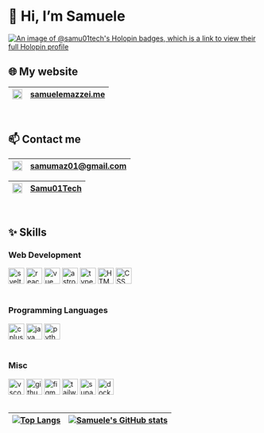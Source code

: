 # 👋 Hi, I’m Samuele

[![An image of @samu01tech's Holopin badges, which is a link to view their full Holopin profile](https://holopin.me/samu01tech)](https://holopin.io/@samu01tech)

## 🌐 My website
|<img src="https://api.iconify.design/noto:link.svg" width="20px" alt="telegram" />|<a href="https://samuelemazzei.me" target="_blank">samuelemazzei.me</a>|
|---|---|

<br>

## 📫 Contact me

|<img src="https://api.iconify.design/logos:google-gmail.svg" width="20px" alt="gmail" />|<a href="mailto:samumaz01@gmail.com?subject=Richiesta Informazioni" target="_blank">samumaz01@gmail.com</a>|
|---|---|

|<img src="https://api.iconify.design/logos:telegram.svg" width="20px" alt="telegram" />|<a href="https://t.me/samu01tech" target="_blank">Samu01Tech</a>|
|---|---|

<br>

## ✨ Skills

### Web Development

<div>
    <img src="https://api.iconify.design/logos:svelte-icon.svg" height="32px" alt="svelte" />
    <img src="https://api.iconify.design/logos:react.svg" height="32px" alt="react" />
    <img src="https://api.iconify.design/logos:vue.svg" height="32px" alt="vue" />
    <img src="https://api.iconify.design/logos:astro.svg" height="32px" alt="astro" />
    <img src="https://api.iconify.design/logos:typescript-icon.svg" height="32px" alt="typescript" />
    <img src="https://api.iconify.design/logos:html-5.svg" height="32px" alt="HTML" />
    <img src="https://api.iconify.design/logos:css-3.svg" height="32px" alt="CSS" />
</div>
<br>

### Programming Languages

<div>
    <img src="https://api.iconify.design/logos:c-plusplus.svg" height="32px" alt="cplusplus" />
    <img src="https://api.iconify.design/logos:java.svg" height="32px" alt="java" />
    <img src="https://api.iconify.design/logos:python.svg" height="32px" alt="python" />
</div>
<br>

### Misc

<div>
    <img src="https://api.iconify.design/logos:visual-studio-code.svg" height="32px" alt="vscode" />
    <img src="https://api.iconify.design/logos:github-icon.svg" height="32px" alt="github" />
    <img src="https://api.iconify.design/logos:figma.svg" height="32px" alt="figma" />
    <img src="https://api.iconify.design/logos:tailwindcss-icon.svg" height="32px" alt="tailwindcss" />
    <img src="https://api.iconify.design/logos:supabase-icon.svg" height="32px" alt="supabase" />
    <img src="https://api.iconify.design/logos:docker-icon.svg" height="32px" alt="docker" />
</div>
<br>

|[![Top Langs](https://github-readme-stats.vercel.app/api/top-langs/?username=samu01tech)](https://github.com/anuraghazra/github-readme-stats)|[![Samuele's GitHub stats](https://github-readme-stats.vercel.app/api?username=samu01tech)](https://github.com/anuraghazra/github-readme-stats)|
|---|---|


<!---
Samu01Tech/Samu01Tech is a ✨ special ✨ repository because its `README.md` (this file) appears on your GitHub profile.
You can click the Preview link to take a look at your changes.
--->
